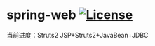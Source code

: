 # spring-web [![License](https://img.shields.io/badge/license-MIT-blue.svg)](LICENSE)
当前进度：Struts2 
JSP+Struts2+JavaBean+JDBC
